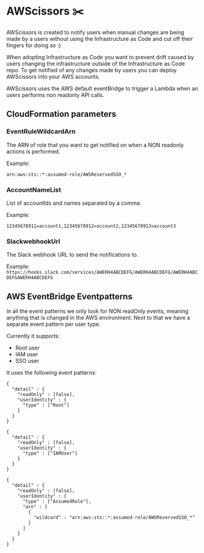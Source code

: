 # AWScissors ✂️

AWScissors is created to notify users when manual changes are being made by a users without using the Infrastructure as Code and cut off their fingers for doing so :)

When adopting Infrastructure as Code you want to prevent drift caused by users changing the infrastructure outside of the Infrastructure as Code repo.
To get notified of any changes made by users you can deploy AWScissors into your AWS accounts.

AWScissors uses the AWS default eventBridge to trigger a Lambda when an users performs non readonly API calls.

## CloudFormation parameters

### EventRuleWildcardArn 

The ARN of role that you want to get notified on when a NON readonly actions is performed. 

Example: 
```
arn:aws:sts::*:assumed-role/AWSReservedSSO_*
```

### AccountNameList 

List of accountIds and names separated by a comma. 

Example: 
```
12345678911=account1,12345678912=account2,12345678913=account3
```

### SlackwebhookUrl 

The Slack webhook URL to send the notifications to. 

Example: `https://hooks.slack.com/services/AWERH4ABCDEFG/AWERH4ABCDEFG/AWERH4ABCDEFGAWERH4ABCDEFG`

## AWS EventBridge Eventpatterns

In all the event patterns we only look for NON readOnly events, meaning anything that is changed in the AWS environment.
Next to that we have a separate event pattern per user type.

Currently it supports:
- Root user
- IAM user
- SSO user

It uses the following event patterns:

```
{
  "detail" : {
    "readOnly" : [false],
    "userIdentity" : {
      "type" : ["Root"]
    }
  }
}
```

```
{
  "detail" : {
    "readOnly" : [false],
    "userIdentity" : {
      "type" : ["IAMUser"]
    }
  }
}
```

```
{
  "detail" : {
    "readOnly" : [false],
    "userIdentity" : {
      "type" : ["AssumedRole"],
      "arn" : [
        {
          "wildcard" : "arn:aws:sts::*:assumed-role/AWSReservedSSO_*"
        }
      ]
    }
  }
}
```
